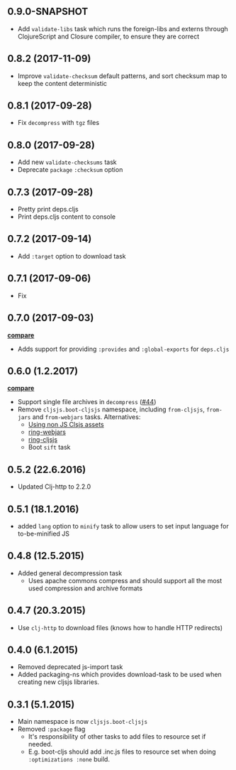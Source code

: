 ## 0.9.0-SNAPSHOT

- Add `validate-libs` task which runs the foreign-libs and externs through
ClojureScript and Closure compiler, to ensure they are correct

## 0.8.2 (2017-11-09)

- Improve `validate-checksum` default patterns, and sort
checksum map to keep the content deterministic

## 0.8.1 (2017-09-28)

- Fix `decompress` with `tgz` files

## 0.8.0 (2017-09-28)

- Add new `validate-checksums` task
- Deprecate `package` `:checksum` option

## 0.7.3 (2017-09-28)

- Pretty print deps.cljs
- Print deps.cljs content to console

## 0.7.2 (2017-09-14)

- Add `:target` option to download task

## 0.7.1 (2017-09-06)

- Fix

## 0.7.0 (2017-09-03)

**[compare](https://github.com/cljsjs/boot-cljsjs/compare/0.6.0...0.7.0)**

- Adds support for providing `:provides` and `:global-exports` for `deps.cljs`

## 0.6.0 (1.2.2017)

**[compare](https://github.com/cljsjs/boot-cljsjs/compare/0.5.2...0.6.0)**

- Support single file archives in `decompress` ([#44](https://github.com/cljsjs/boot-cljsjs/issues/44))
- Remove `cljsjs.boot-cljsjs` namespace, including `from-cljsjs`, `from-jars` and
`from-webjars` tasks. Alternatives:
    - [Using non JS Clsjs assets](https://github.com/cljsjs/packages/wiki/Non-JS-Assets)
    - [ring-webjars](https://github.com/weavejester/ring-webjars)
    - [ring-cljsjs](https://github.com/Deraen/ring-cljsjs)
    - Boot `sift` task

## 0.5.2 (22.6.2016)

- Updated Clj-http to 2.2.0

## 0.5.1 (18.1.2016)

- added `lang` option to `minify` task to allow users to set input language for to-be-minified JS

## 0.4.8 (12.5.2015)

- Added general decompression task
  - Uses apache commons compress and should support all the most used
  compression and archive formats

## 0.4.7 (20.3.2015)

- Use `clj-http` to download files (knows how to handle HTTP redirects)

## 0.4.0 (6.1.2015)

- Removed deprecated js-import task
- Added packaging-ns which provides download-task to be used when creating
  new cljsjs libraries.

## 0.3.1 (5.1.2015)

- Main namespace is now `cljsjs.boot-cljsjs`
- Removed `:package` flag
  - It's responsibility of other tasks to add files to resource set if needed.
  - E.g. boot-cljs should add .inc.js files to resource set when doing `:optimizations :none` build.
